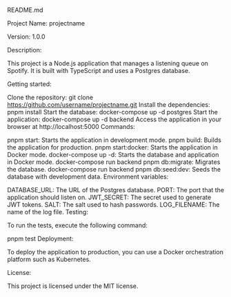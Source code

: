 
README.md

Project Name: projectname

Version: 1.0.0

Description:

This project is a Node.js application that manages a listening queue on Spotify. It is built with TypeScript and uses a Postgres database.

Getting started:

Clone the repository:
git clone https://github.com/username/projectname.git
Install the dependencies:
pnpm install
Start the database:
docker-compose up -d postgres
Start the application:
docker-compose up -d backend
Access the application in your browser at http://localhost:5000
Commands:

pnpm start: Starts the application in development mode.
pnpm build: Builds the application for production.
pnpm start:docker: Starts the application in Docker mode.
docker-compose up -d: Starts the database and application in Docker mode.
docker-compose run backend pnpm db:migrate: Migrates the database.
docker-compose run backend pnpm db:seed:dev: Seeds the database with development data.
Environment variables:

DATABASE_URL: The URL of the Postgres database.
PORT: The port that the application should listen on.
JWT_SECRET: The secret used to generate JWT tokens.
SALT: The salt used to hash passwords.
LOG_FILENAME: The name of the log file.
Testing:

To run the tests, execute the following command:

pnpm test
Deployment:

To deploy the application to production, you can use a Docker orchestration platform such as Kubernetes.

License:

This project is licensed under the MIT license.
